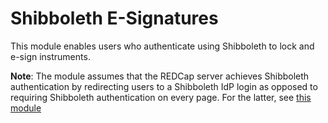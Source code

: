 # Shibboleth E-Signatures

This module enables users who authenticate using Shibboleth to lock and e-sign instruments.

**Note**: The module assumes that the REDCap server achieves Shibboleth authentication by redirecting users to a Shibboleth IdP login as opposed to requiring Shibboleth authentication on every page. For the latter, see [this module](https://github.com/susom/redcap-em-shibboleth-esignature)